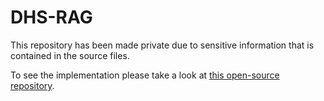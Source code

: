 # DHS-RAG

This repository has been made private due to sensitive information that is contained in the source files.

To see the implementation please take a look at [this open-source repository](https://github.com/shayanalis/Retrieval-Augmented-Generation-for-Product-Management).
